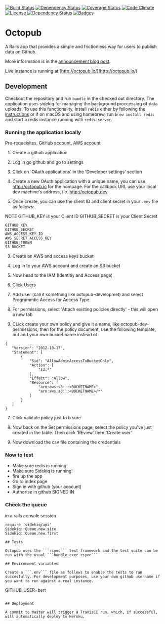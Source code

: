 [![Build Status](http://img.shields.io/travis/theodi/octopub.svg)](https://travis-ci.org/theodi/octopub)
[![Dependency Status](http://img.shields.io/gemnasium/theodi/octopub.svg)](https://gemnasium.com/theodi/octopub)
[![Coverage Status](http://img.shields.io/coveralls/theodi/octopub.svg)](https://coveralls.io/r/theodi/octopub)
[![Code Climate](http://img.shields.io/codeclimate/github/theodi/octopub.svg)](https://codeclimate.com/github/theodi/octopub)
[![License](http://img.shields.io/:license-mit-blue.svg)](http://theodi.mit-license.org)
[![Dependency Status](https://dependencyci.com/github/theodi/octopub/badge)](https://dependencyci.com/github/theodi/octopub)
[![Badges](http://img.shields.io/:badges-7/7-ff6799.svg)](https://github.com/badges/badgerbadgerbadger)

# Octopub

A Rails app that provides a simple and frictionless way for users to publish data on Github.

More information is in the [announcement blog post](http://theodi.org/blog/removing-barriers-to-publishing-open-data).

Live instance is running at [http://octopub.io/](http://octopub.io/)

## Development

Checkout the repository and run ```bundle``` in the checked out directory.
The application uses sidekiq for managing the background proccessing of data uploads. To use this functionality, install ```redis``` either by following the [instructions](https://redis.io/topics/quickstart) or if on macOS and using homebrew, run ```brew install redis``` and start a redis instance running with ```redis-server```.

### Running the application locally

Pre-requeisites, GitHub account, AWS account

 1. Create a github application
   1. Log in go github and go to settings
   2. Click on 'OAuth applications' in the 'Developer settings' section
   3. Create a new OAuth application with a unique name, you can use http://octopub.io for the hompage. For the callback URL use your local dev machine's address, i.e. http://octopub.dev
   
 2. Once create, you can use the client ID and client secret in your ```.env``` file as follows:
 
 NOTE GITHUB_KEY is your Client ID
 GITHUB_SECRET is your Client Secret
 
 ```
 GITHUB_KEY
 GITHUB_SECRET
AWS_ACCESS_KEY_ID
AWS_SECRET_ACCESS_KEY
GITHUB_TOKEN
S3_BUCKET
```
  
 3. Create an AWS and access keys bucket

   1. Log in to your AWS account and create an S3 bucket
   2. Now head to the IAM (Identitiy and Access page)
   3. Click Users
   4. Add user (call it something like octopub-developmet) and select Programmtic Access for Access Type.
   5. For permissions, select 'Attach existing policies directly' - this will open a new tab
   6. CLick create your own policy and give it a name, like octopub-dev-permissions, then for the policy document, use the following template, but add your own bucket name instead of <BUCKETNAME>
   
 ```
{
    "Version": "2012-10-17",
    "Statement": [
        {
            "Sid": "AllowAdminAccessToBucketOnly",
            "Action": [
                "s3:*"
            ],
            "Effect": "Allow",
            "Resource": [
                "arn:aws:s3:::<BUCKETNAME>",
                "arn:aws:s3:::<BUCKETNAME>/*"
            ]
        }
    ]
}
```

  7. Click validate policy just to b sure
  8. Now back on the Set permissions page, select the policy you've just created in the table. Then click 'REview' then 'Create user'
  
  9. Now download the csv file containing the credentials
  

   
### Now to test

* Make sure redis is running!
* Make sure Sidekiq is running!
* fire up the app
* Go to index page
* Sign in with github (your acocunt)
* Authorise in github
SIGNED IN

### Check the queue

in a rails console session 

```
require 'sidekiq/api'
Sidekiq::Queue.new.size
Sidekiq::Queue.new.first

## Tests

Octopub uses the ```rspec``` test framework and the test suite can be run with the usual ```bundle exec rspec```

## Environment variables

Create a ```.env``` file as follows to enable the tests to run succesfully. For development purposes, use your own github username if you want to run against a real instance.

```
GITHUB_USER=bert
```

## Deployment

A commit to master will trigger a TravisCI run, which, if successful, will automatically deploy to Heroku.
